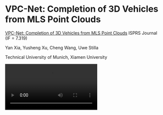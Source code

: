 # VPC-Net: Completion of 3D Vehicles from MLS Point Clouds
[VPC-Net: Completion of 3D Vehicles from MLS Point Clouds](https://www.sciencedirect.com/science/article/abs/pii/S0924271621000344)  ISPRS Journal (IF = 7.319) 

Yan Xia, Yusheng Xu, Cheng Wang, Uwe Stilla

Technical University of Munich, Xiamen University

<video src="./demo/xia_VPCNet_Real-time vehicle completion using Kitti dataset.mp4"></video>

